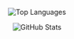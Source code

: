 <p align="center">
  <img src="https://github-readme-stats.vercel.app/api/top-langs?username=IreoluwaWisdom&show_icons=true&locale=en&layout=compact" alt="Top Languages" />
</p>

<p align="center">
  <img src="https://github-readme-stats.vercel.app/api?username=IreoluwaWisdom&show_icons=true&locale=en" alt="GitHub Stats" />
</p>

